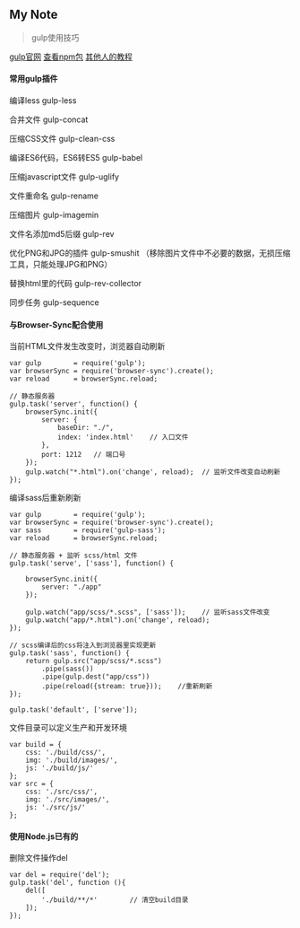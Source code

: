 My Note
--------
> gulp使用技巧

[gulp官网](http://www.gulpjs.com.cn/docs/getting-started/)
[查看npm包](https://www.npmjs.com/)
[其他人的教程](https://github.com/lin-xin/blog/issues/2)

#### 常用gulp插件
编译less gulp-less

合并文件 gulp-concat

压缩CSS文件 gulp-clean-css

编译ES6代码，ES6转ES5 gulp-babel

压缩javascript文件 gulp-uglify

文件重命名 gulp-rename

压缩图片 gulp-imagemin

文件名添加md5后缀 gulp-rev

优化PNG和JPG的插件 gulp-smushit （移除图片文件中不必要的数据，无损压缩工具，只能处理JPG和PNG）

替换html里的代码 gulp-rev-collector

同步任务 gulp-sequence


#### 与Browser-Sync配合使用
当前HTML文件发生改变时，浏览器自动刷新
```
var gulp        = require('gulp');
var browserSync = require('browser-sync').create();
var reload      = browserSync.reload;

// 静态服务器
gulp.task('server', function() {
    browserSync.init({
        server: {
            baseDir: "./",
            index: 'index.html'    // 入口文件
        },
		port: 1212   // 端口号
    });
    gulp.watch("*.html").on('change', reload);  // 监听文件改变自动刷新
});
```
编译sass后重新刷新
```
var gulp        = require('gulp');
var browserSync = require('browser-sync').create();
var sass        = require('gulp-sass');
var reload      = browserSync.reload;

// 静态服务器 + 监听 scss/html 文件
gulp.task('serve', ['sass'], function() {

    browserSync.init({
        server: "./app"
    });

    gulp.watch("app/scss/*.scss", ['sass']);    // 监听sass文件改变
    gulp.watch("app/*.html").on('change', reload);
});

// scss编译后的css将注入到浏览器里实现更新
gulp.task('sass', function() {
    return gulp.src("app/scss/*.scss")
        .pipe(sass())
        .pipe(gulp.dest("app/css"))
        .pipe(reload({stream: true}));    //重新刷新
});

gulp.task('default', ['serve']);
```

文件目录可以定义生产和开发环境
```
var build = {
	css: './build/css/',
	img: './build/images/',
	js: './build/js/'
};
var src = {
	css: './src/css/',
	img: './src/images/',
	js: './src/js/'
};
```

#### 使用Node.js已有的
删除文件操作del
```
var del = require('del');
gulp.task('del', function (){   
	del([
		'./build/**/*'        // 清空build目录
	]);
});
```